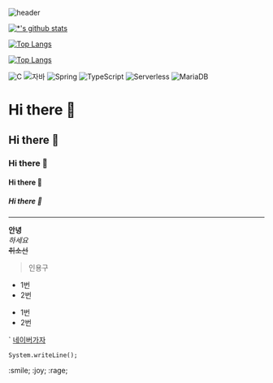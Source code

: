 ![header](https://capsule-render.vercel.app/api?type=wave&color=auto&height=300&section=header&text=최강%20자바개발자&fontSize=90)

[![*'s github stats](https://github-readme-stats.vercel.app/api?username=Conrad1301)](https://github.com/Conrad1301)

[![Top Langs](https://github-readme-stats.vercel.app/api/top-langs/?username=Conrad1301)](https://github.com/Conrad1301/github-readme-stats)

[![Top Langs](https://github-readme-stats.vercel.app/api/top-langs/?username=Conrad1301&layout=compact)](https://github.com/Conrad1301/github-readme-stats)

![C](https://img.shields.io/badge/-C-123456?style=flat-square&logo=C&logoColor=black)
![자바](https://img.shields.io/badge/-자바-007396?style=flat&logo=Java&logoColor=ffffff)
![Spring](https://img.shields.io/badge/-Spring-6DB33F?style=for-the-badge&logo=Spring&logoColor=white)
![TypeScript](https://img.shields.io/badge/-TypeScript-3178C6?style=flat-square&logo=TypeScript&logoColor=white)
![Serverless](https://img.shields.io/badge/-Serverless-FD5750?style=flat-square&logo=Serverless&logoColor=magenta)
![MariaDB](https://img.shields.io/badge/-MariaDB-1F305F?style=flat-square&logo=mariadb&logoColor=white)

# Hi there 👋
## Hi there 👋
### Hi there 👋
#### Hi there 👋
##### Hi there 👋
---

**안녕**<br>
*하세요*<br>
~~취소선~~


>인용구
* 1번
* 2번
- 1번
- 2번

`
[네이버가자](http://www.naver.com)

```
System.writeLine();
```

:smile;
:joy;
:rage;
